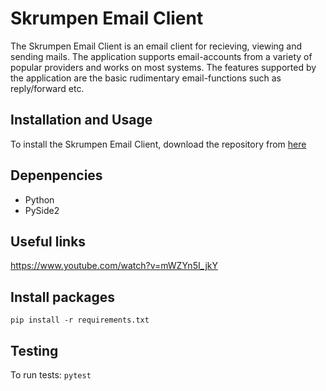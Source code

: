 # Skrumpen Email Client
The Skrumpen Email Client is an email client for recieving, viewing and sending mails. The application supports email-accounts from a variety of popular providers and works on most systems. The features supported by the application are the basic rudimentary email-functions such as reply/forward etc.

## Installation and Usage
To install the Skrumpen Email Client, download the repository from [here](https://github.com/MartinBraas/emailclient)

## Depenpencies
- Python
- PySide2

## Useful links

https://www.youtube.com/watch?v=mWZYn5I_jkY


## Install packages

`pip install -r requirements.txt`

## Testing

To run tests:
`pytest`
